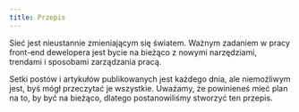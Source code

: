 ```yaml
---
title: Przepis
---
```


Sieć jest nieustannie zmieniającym się światem. Ważnym zadaniem w pracy front-end dewelopera jest bycie na bieżąco z nowymi narzędziami, trendami i sposobami zarządzania pracą.

Setki postów i artykułów publikowanych jest każdego dnia, ale niemożliwym jest, byś mógł przeczytać je wszystkie. Uważamy, że powinieneś mieć plan na to, by być na bieżąco, dlatego postanowiliśmy stworzyć ten przepis.